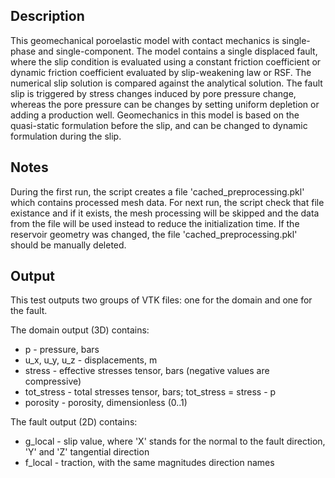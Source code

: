 
## Description
This geomechanical poroelastic model with contact mechanics is single-phase and single-component.
The model contains a single displaced fault, where the slip condition is evaluated using a constant friction coefficient or dynamic friction coefficient evaluated by slip-weakening law or RSF.
The numerical slip solution is compared against the analytical solution. The fault slip is triggered by stress changes induced by pore pressure change,
whereas the pore pressure can be changes by setting uniform depletion or adding a production well.
Geomechanics in this model is based on the quasi-static formulation before the slip, and can be changed to dynamic formulation during the slip.

## Notes
During the first run, the script creates a file 'cached_preprocessing.pkl' which contains processed mesh data. For next run, the script check that file existance and if it exists, 
the mesh processing will be skipped and the data from the file will be used instead to reduce the initialization time. 
If the reservoir geometry was changed, the file 'cached_preprocessing.pkl' should be manually deleted.

## Output
This test outputs two groups of VTK files: one for the domain and one for the fault.

The domain output (3D) contains:
- p - pressure, bars
- u_x, u_y, u_z - displacements, m
- stress - effective stresses tensor, bars (negative values are compressive)
- tot_stress - total stresses tensor, bars; tot_stress = stress - p
- porosity - porosity, dimensionless (0..1)

The fault output (2D) contains:
- g_local - slip value, where 'X' stands for the normal to the fault direction, 'Y' and 'Z' tangential direction
- f_local - traction, with the same magnitudes direction names


